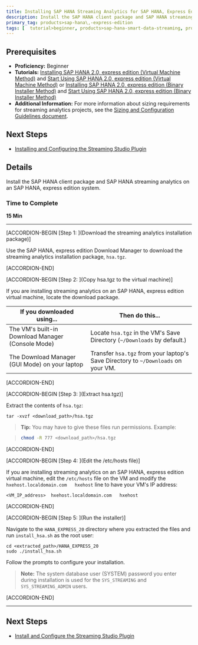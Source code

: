 ```yaml
---
title: Installing SAP HANA Streaming Analytics for SAP HANA, Express Edition
description: Install the SAP HANA client package and SAP HANA streaming analytics on an SAP HANA, express edition system.
primary_tag: products>sap-hana\,-express-edition
tags: [  tutorial>beginner, products>sap-hana-smart-data-streaming, products>sap-hana\,-express-edition   ]
---
```


## Prerequisites  
- **Proficiency:** Beginner
- **Tutorials:** [Installing SAP HANA 2.0, express edition (Virtual Machine Method)](https://www.sap.com/developer/tutorials/hxe-ua-installing-vm-image.html) and [Start Using SAP HANA 2.0, express edition (Virtual Machine Method)](https://www.sap.com/developer/tutorials/hxe-ua-getting-started-vm.html) or [Installing SAP HANA 2.0, express edition (Binary Installer Method)](https://www.sap.com/developer/tutorials/hxe-ua-installing-binary.html) and [Start Using SAP HANA 2.0, express edition (Binary Installer Method)](https://www.sap.com/developer/tutorials/hxe-ua-getting-started-binary.html)
- **Additional Information:** For more information about sizing requirements for streaming analytics projects, see the [Sizing and Configuration Guidelines document](https://www.sap.com/documents/2017/01/783a6b39-a47c-0010-82c7-eda71af511fa.html).


## Next Steps
- [Installing and Configuring the Streaming Studio Plugin](https://www.sap.com/developer/tutorials/hxe-ua-streaming-plugin.html)

## Details
Install the SAP HANA client package and SAP HANA streaming analytics on an SAP HANA, express edition system.

### Time to Complete
**15 Min**

---

[ACCORDION-BEGIN [Step 1: ](Download the streaming analytics installation package)]

Use the SAP HANA, express edition Download Manager to download the streaming analytics installation package, `hsa.tgz`.


[ACCORDION-END]

[ACCORDION-BEGIN [Step 2: ](Copy hsa.tgz to the virtual machine)]

If you are installing streaming analytics on an SAP HANA, express edition virtual machine, locate the download package.

| If you downloaded using...        | Then do this...  |
| ---------------- | -------------|
| The VM's built-in Download Manager (Console Mode)           | Locate ` hsa.tgz ` in the VM's Save Directory (`~/Downloads` by default.) |
| The Download Manager (GUI Mode) on your laptop            | Transfer ` hsa.tgz ` from your laptop's Save Directory to `~/Downloads` on your VM.|



[ACCORDION-END]

[ACCORDION-BEGIN [Step 3: ](Extract hsa.tgz)]

Extract the contents of `hsa.tgz`:

```
tar -xvzf <download_path>/hsa.tgz
```

>**Tip:**
> You may have to give these files run permissions. Example:

> ```bash
> chmod -R 777 <download_path>/hsa.tgz
> ```


[ACCORDION-END]

[ACCORDION-BEGIN [Step 4: ](Edit the /etc/hosts file)]

If you are installing streaming analytics on an SAP HANA, express edition virtual machine, edit the `/etc/hosts` file on the VM and modify the `hxehost.localdomain.com   hxehost` line to have your VM's IP address:

```
<VM_IP_address>  hxehost.localdomain.com   hxehost
```    


[ACCORDION-END]

[ACCORDION-BEGIN [Step 5: ](Run the installer)]

Navigate to the `HANA_EXPRESS_20` directory where you extracted the files and run `install_hsa.sh` as the root user:

```
cd <extracted_path>/HANA_EXPRESS_20
sudo ./install_hsa.sh
```

Follow the prompts to configure your installation.

>**Note:**
> The system database user (SYSTEM) password you enter during installation is used for the `SYS_STREAMING` and `SYS_STREAMING_ADMIN` users.


[ACCORDION-END]


---

## Next Steps
- [Install and Configure the Streaming Studio Plugin](https://www.sap.com/developer/tutorials/hxe-ua-streaming-plugin.html)
